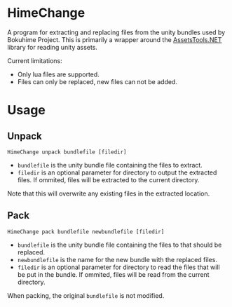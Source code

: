 # HimeChange
A program for extracting and replacing files from the unity bundles used by Bokuhime Project. This is primarily a wrapper around the [AssetsTools.NET](https://github.com/nesrak1/AssetsTools.NET) library for reading unity assets.

Current limitations:
* Only lua files are supported.
* Files can only be replaced, new files can not be added.


# Usage
## Unpack
`HimeChange unpack bundlefile [filedir]`

* `bundlefile` is the unity bundle file containing the files to extract.
* `filedir` is an optional parameter for directory to output the extracted files. If ommited, files will be extracted to the current directory.

Note that this will overwrite any existing files in the extracted location. 

## Pack
`HimeChange pack bundlefile newbundlefile [filedir]`

* `bundlefile` is the unity bundle file containing the files to that should be replaced.
* `newbundlefile` is the name for the new bundle with the replaced files.
* `filedir` is an optional parameter for directory to read the files that will be put in the bundle. If ommited, files will be read from the current directory.

When packing, the original `bundlefile` is not modified.